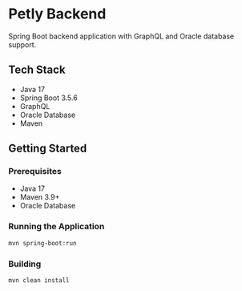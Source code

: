 # Petly Backend

Spring Boot backend application with GraphQL and Oracle database support.

## Tech Stack
- Java 17
- Spring Boot 3.5.6
- GraphQL
- Oracle Database
- Maven

## Getting Started

### Prerequisites
- Java 17
- Maven 3.9+
- Oracle Database

### Running the Application
```bash
mvn spring-boot:run
```

### Building
```bash
mvn clean install
```